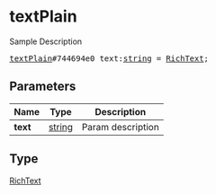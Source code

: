 # textPlain

Sample Description

<pre>
<a href="../constructor/textPlain.md">textPlain</a>#744694e0 text:<a href="../type/string.md">string</a> = <a href="../type/RichText.md">RichText</a>;
</pre>

## Parameters

| Name | Type | Description |
|------|:----:|-------------|
| **text** | [string](../type/string.md) | Param description |

## Type

[RichText](../type/RichText.md)
